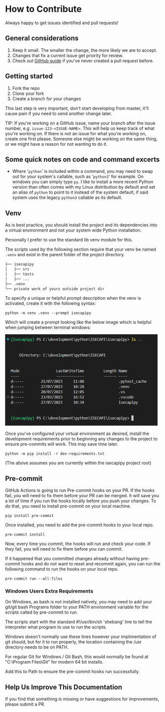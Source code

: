# How to Contribute

 Always happy to get issues identified and pull requests!

 ## General considerations

 1. Keep it small. The smaller the change, the more likely we are to accept.
 2. Changes that fix a current issue get priority for review.
 3. Check out [GitHub guide][submit-a-pr] if you've never created a pull request before.

 ## Getting started

 1. Fork the repo
 2. Clone your fork
 3. Create a branch for your changes

 This last step is very important, don't start developing from master, it'll cause pain if you need to send another change later.

 TIP: If you're working on a GitHub issue, name your branch after the issue number, e.g. `issue-123-<ISSUE-NAME>`. This will help us keep track of what you're working on. If there is not an issue for what you're working on, create one first please. Someone else might be working on the same thing, or we might have a reason for not wanting to do it.

## Some quick notes on code and command excerts

- Where '`python`' is included within a command, you may need to swap out for your system's callable, such as '`python3`' for example. On windows you can simply type `py`. I like to install a more recent Python version than often comes with my Linux distribution by default and set an alias of `python` to point to it instead of the system default, if said system uses the legacy `python3` callable as its default.

 ## Venv

 As is best practice, you should install the project and its dependencies into a virtual environment and not your system wide Python installation.

 Personally I prefer to use the standard lib venv module for this.

 The scripts used by the following section require that your venv be named `.venv` and exist in the parent folder of the project directory.

 ```
 ├── isecapipy
 |   ├── src
 |   ├── tests
 |   ├── ...
 ├── .venv
 └── private work of yours outside project dir
 ```

To specify a unique or helpful prompt description when the venv is activated, create it with the following syntax:

    python -m venv .venv --prompt isecapipy

Which will create a prompt looking like the below image which is helpful when jumping between terminal windows:

![Prompt with venv description](/docs_imgs/venv_with_prompt.PNG "venv w. prompt")

Once you've configured your virtual environment as desired, install the development requirements prior to beginning any changes to the project to ensure pre-commits will work. This may save time later.

    python -m pip install -r dev-requirements.txt

(The above assumes you are currently within the isecapipy project root)

 ## Pre-commit

 GitHub Actions is going to run Pre-commit hooks on your PR. If the hooks fail, you will need to fix them before your PR can be merged. It will save you a lot of time if you run the hooks locally before you push your changes. To do that, you need to install pre-commit on your local machine.

 ```shell
 pip install pre-commit
 ```

 Once installed, you need to add the pre-commit hooks to your local repo.

 ```shell
 pre-commit install
 ```

 Now, every time you commit, the hooks will run and check your code. If they fail, you will need to fix them before you can commit.

 If it happened that you committed changes already without having pre-commit hooks and do not want to reset and recommit again, you can run the following command to run the hooks on your local repo.

 ```shell
 pre-commit run --all-files
 ```

### Windows Users Extra Requirements

On Windows, as bash is not installed natively, you may need to add your git/git bash Programs folder to your PATH environment variable for the scripts called by pre-commit to run.

The scripts start with the standard #!/usr/bin/sh 'shebang' line to tell the interpreter what program to use to run the scripts.

Windows doesn't normally use these lines however your implimentation of git should, but for it to run properly, the location containing the /usr directory needs to be on PATH.

For regular Git for Windows / Git Bash, this would normally be found at "C:\Program Files\Git" for modern 64 bit installs.

Add this to Path to ensure the pre-commit hooks run successfully.

 ## Help Us Improve This Documentation

 If you find that something is missing or have suggestions for improvements, please submit a PR.

 [submit-a-pr]: https://docs.github.com/en/pull-requests/collaborating-with-pull-requests/proposing-changes-to-your-work-with-pull-requests/creating-a-pull-request
